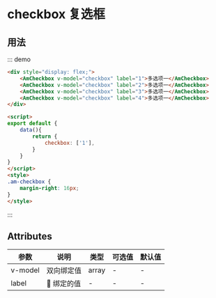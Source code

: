 # checkbox 复选框

## 用法
::: demo
```html
<div style="display: flex;">
    <AmCheckbox v-model="checkbox" label="1">多选项一</AmCheckbox>
    <AmCheckbox v-model="checkbox" label="2">多选项一</AmCheckbox>
    <AmCheckbox v-model="checkbox" label="3">多选项一</AmCheckbox>
    <AmCheckbox v-model="checkbox" label="4">多选项一</AmCheckbox>
</div>

<script>
export default {
    data(){
        return {
            checkbox: ['1'],
        }
    }
}
</script>
<style>
.am-checkbox {
    margin-right: 16px;
}
</style>
```
:::

## Attributes

| 参数       | 说明        | 类型       | 可选值         | 默认值   |
|---------- |------------ |---------- |-------------  |-------- |
| v-model      | 双向绑定值      |  array  |  -  |   -   |
| label |  绑定的值  |  -  | - | - |
